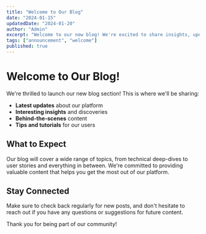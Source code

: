 ```yaml
---
title: "Welcome to Our Blog"
date: "2024-01-15"
updatedDate: "2024-01-20"
author: "Admin"
excerpt: "Welcome to our new blog! We're excited to share insights, updates, and interesting content with you."
tags: ["announcement", "welcome"]
published: true
---
```


# Welcome to Our Blog!

We're thrilled to launch our new blog section! This is where we'll be sharing:

- **Latest updates** about our platform
- **Interesting insights** and discoveries
- **Behind-the-scenes** content
- **Tips and tutorials** for our users

## What to Expect

Our blog will cover a wide range of topics, from technical deep-dives to user stories and everything in between. We're committed to providing valuable content that helps you get the most out of our platform.

## Stay Connected

Make sure to check back regularly for new posts, and don't hesitate to reach out if you have any questions or suggestions for future content.

Thank you for being part of our community!